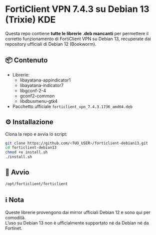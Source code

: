 # FortiClient VPN 7.4.3 su Debian 13 (Trixie) KDE

Questa repo contiene **tutte le librerie .deb mancanti** per permettere il corretto funzionamento di FortiClient VPN su Debian 13, recuperate dai repository ufficiali di Debian 12 (Bookworm).

## 📦 Contenuto
- Librerie:
  - libayatana-appindicator1
  - libayatana-indicator7
  - libgconf-2-4
  - gconf2-common
  - libdbusmenu-gtk4
- Pacchetto ufficiale `forticlient_vpn_7.4.3.1736_amd64.deb`

## ⚙️ Installazione
Clona la repo e avvia lo script:
```bash
git clone https://github.com/<TUO_USER>/forticlient-debian13.git
cd forticlient-debian13
chmod +x install.sh
./install.sh
```

## 🚀 Avvio
```bash
/opt/forticlient/forticlient
```

## ℹ️ Nota
Queste librerie provengono dai mirror ufficiali Debian 12 e sono qui per comodità.  
L’uso su Debian 13 non è ufficialmente supportato né da Debian né da Fortinet.
